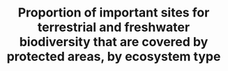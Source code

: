 ---
data_non_statistical: true
goal_meta_link: http://unstats.un.org/sdgs/files/metadata-compilation/Metadata-Goal-15.pdf
goal_meta_link_page: 4
graph: null
graph_status_notes: unk
graph_title: Proportion of important sites for terrestrial and freshwater biodiversity
  that are covered by protected areas, by ecosystem type
graph_type: null
graph_type_description: EPA does not have data
has_metadata: false
indicator: 15.1.2
indicator_name: Proportion of important sites for terrestrial and freshwater biodiversity
  that are covered by protected areas, by ecosystem type
indicator_sort_order: 15.01.02
indicator_variable: null
layout: indicator
permalink: /15-1-2/
published: true
reporting_status: notstarted
sdg_goal: 15
source_active_1: true
source_notes_1: null
source_title_1: null
target: By 2020, ensure the conservation, restoration and sustainable use of terrestrial
  and inland freshwater ecosystems and their services, in particular forests, wetlands,
  mountains and drylands, in line with obligations under international agreements.
target_id: '15.1'
title: Proportion of important sites for terrestrial and freshwater biodiversity that
  are covered by protected areas, by ecosystem type
un_custodial_agency: 'UNEP-WCMC, UNEP (Partnering Agencies: Ramsar)'
un_designated_tier: '1'
variable_description: null
variable_notes: null
---